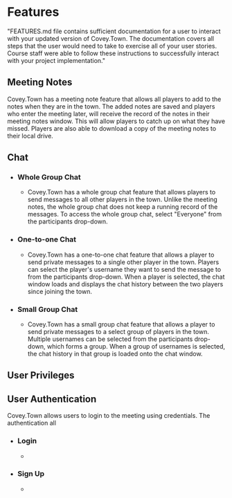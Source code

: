 # Features

"FEATURES.md file contains sufficient documentation for a user to interact with your updated version of Covey.Town.
The documentation covers all steps that the user would need to take to exercise all of your user stories.
Course staff were able to follow these instructions to successfully interact with your project implementation."

## Meeting Notes

Covey.Town has a meeting note feature that allows all players to add to the notes when they are in the town. The added notes are saved and players who enter the meeting later, will receive the record of the notes in their meeting notes window. This will allow players to catch up on what they have missed. Players are also able to download a copy of the meeting notes to their local drive.

## Chat

- ### Whole Group Chat

  - Covey.Town has a whole group chat feature that allows players to send messages to all other players in the town. Unlike the meeting notes, the whole group chat does not keep a running record of the messages. To access the whole group chat, select "Everyone" from the participants drop-down.

- ### One-to-one Chat

  - Covey.Town has a one-to-one chat feature that allows a player to send private messages to a single other player in the town. Players can select the player's username they want to send the message to from the participants drop-down. When a player is selected, the chat window loads and displays the chat history between the two players since joining the town.

- ### Small Group Chat
  - Covey.Town has a small group chat feature that allows a player to send private messages to a select group of players in the town. Multiple usernames can be selected from the participants drop-down, which forms a group. When a group of usernames is selected, the chat history in that group is loaded onto the chat window.

## User Privileges

## User Authentication

Covey.Town allows users to login to the meeting using credentials. The authentication all

- ### Login
  -
- ### Sign Up
  -

